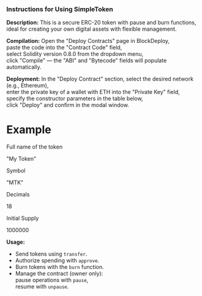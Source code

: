
### Instructions for Using SimpleToken

**Description:**  This is a secure ERC-20 token with pause and burn functions,  
ideal for creating your own digital assets with flexible management.

**Compilation:**  Open the "Deploy Contracts" page in BlockDeploy,  
paste the code into the "Contract Code" field,  
select Solidity version 0.8.0 from the dropdown menu,  
click "Compile" — the "ABI" and "Bytecode" fields will populate automatically.

**Deployment:**  In the "Deploy Contract" section, select the desired network (e.g., Ethereum),  
enter the private key of a wallet with ETH into the "Private Key" field,  
specify the constructor parameters in the table below,  
click "Deploy" and confirm in the modal window.  

# Example


Full name of the token

"My Token"

Symbol

"MTK"

Decimals

18

Initial Supply

1000000

**Usage:**  

-   Send tokens using  `transfer`.
-   Authorize spending with  `approve`.
-   Burn tokens with the  `burn`  function.
-   Manage the contract (owner only):  
    pause operations with  `pause`,  
    resume with  `unpause`.
